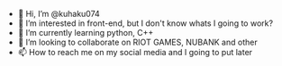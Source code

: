 - 👋 Hi, I’m @kuhaku074
- 👀 I’m interested in front-end, but I don't know whats I going to work?
- 🌱 I’m currently learning python, C++
- 💞️ I’m looking to collaborate on RIOT GAMES, NUBANK and other
- 📫 How to reach me on my social media and I going to put later

<!---
kuhaku074/kuhaku074 is a ✨ special ✨ repository because its `README.md` (this file) appears on your GitHub profile.
You can click the Preview link to take a look at your changes.
--->
